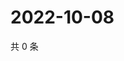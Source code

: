 # 2022-10-08

共 0 条

<!-- BEGIN WEIBO -->
<!-- 最后更新时间 Sat Oct 08 2022 23:01:19 GMT+0800 (China Standard Time) -->

<!-- END WEIBO -->

